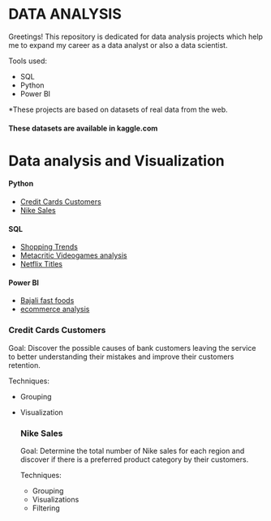 # DATA ANALYSIS
Greetings!
This repository is dedicated for data analysis projects which help me to expand my career as a data analyst or also a data scientist.

Tools used: 
- SQL
- Python
- Power BI



*These projects are based on datasets of real data from the web.

#### These datasets are available in kaggle.com 



 # Data analysis and Visualization


 #### Python 
- [Credit Cards Customers](Python/data_analysis_visualizations/bankchurns.ipynb)
- [Nike Sales](Python/data_analysis_visualizations/nike_sales_2024.ipynb)

#### SQL 
- [Shopping Trends](SQL/netflix_titles.sql)
- [Metacritic Videogames analysis](SQL/videogames_analysis.sql)
- [Netflix Titles]((SQL/netflix_titles.sql))



#### Power BI 
- [Bajali fast foods](power_bi/Bajali_fast_foods.pbix)
- [ecommerce analysis](power_bi/ecommerce_transactions.pbix)



### Credit Cards Customers 


Goal: Discover the possible causes of bank customers leaving the service to better understanding their mistakes and improve their customers retention.


Techniques:
- Grouping
- Visualization






  ### Nike Sales


  Goal: Determine the total number of Nike sales for each region and discover if there is a preferred product category by their customers.

  Techniques:
  - Grouping
  - Visualizations
  - Filtering











 
      
      
 
 

















 
  

 





 


